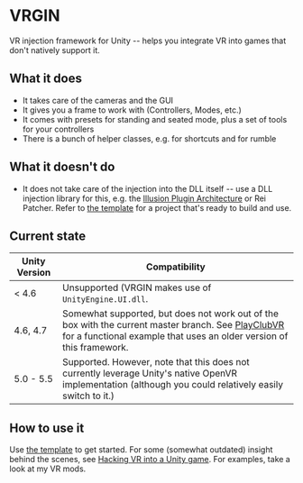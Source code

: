 # VRGIN
VR injection framework for Unity -- helps you integrate VR into games that don't natively support it.

## What it does
- It takes care of the cameras and the GUI
- It gives you a frame to work with (Controllers, Modes, etc.)
- It comes with presets for standing and seated mode, plus a set of tools for your controllers
- There is a bunch of helper classes, e.g. for shortcuts and for rumble

## What it doesn't do
- It does not take care of the injection into the DLL itself -- use a DLL injection library for this, e.g. the [Illusion Plugin Architecture](https://github.com/Eusth/IPA) or Rei Patcher. Refer to [the template](https://github.com/Eusth/VRGIN.Template) for a project that's ready to build and use.

## Current state

| Unity Version | Compatibility |
| --------------|---------------|
| < 4.6         | Unsupported (VRGIN makes use of `UnityEngine.UI.dll`. |
| 4.6, 4.7      | Somewhat supported, but does not work out of the box with the current master branch. See [PlayClubVR](https://github.com/Eusth/PlayClubVR) for a functional example that uses an older version of this framework. |
| 5.0 - 5.5     | Supported. However, note that this does not currently leverage Unity's native OpenVR implementation (although you could relatively easily switch to it.) |


## How to use it

Use [the template](https://github.com/Eusth/VRGIN.Template) to get started. For some (somewhat outdated) insight behind the scenes,  see [Hacking VR into a Unity game](https://github.com/Eusth/VRGIN/wiki/Hacking-VR-into-a-Unity-game). For examples, take a look at my VR mods.
